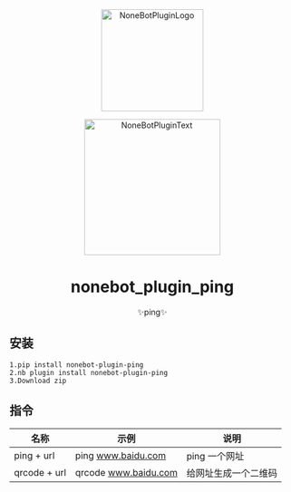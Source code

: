 <div align="center">
  <img src="https://s2.loli.net/2022/06/16/opBDE8Swad5rU3n.png" width="180" height="180" alt="NoneBotPluginLogo">
  <br>
  <p><img src="https://s2.loli.net/2022/06/16/xsVUGRrkbn1ljTD.png" width="240" alt="NoneBotPluginText"></p>
</div>

<div align="center">

# nonebot_plugin_ping
✨ping✨

</div>

## 安装
    1.pip install nonebot-plugin-ping
    2.nb plugin install nonebot-plugin-ping
    3.Download zip
    
## 指令

| 名称          | 示例                | 说明                |
| ------------- | ------------------- | ------------------ |
| ping + url   | ping www.baidu.com   | ping 一个网址       |
| qrcode + url | qrcode www.baidu.com | 给网址生成一个二维码 |
